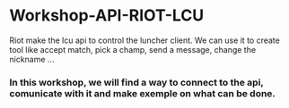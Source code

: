 # Workshop-API-RIOT-LCU

Riot make the lcu api to control the luncher client. We can use it to create tool like accept match,  pick a champ, send a message, change the nickname ...

### In this workshop, we will find a way to connect to the api, comunicate with it and make exemple on what can be done. 
